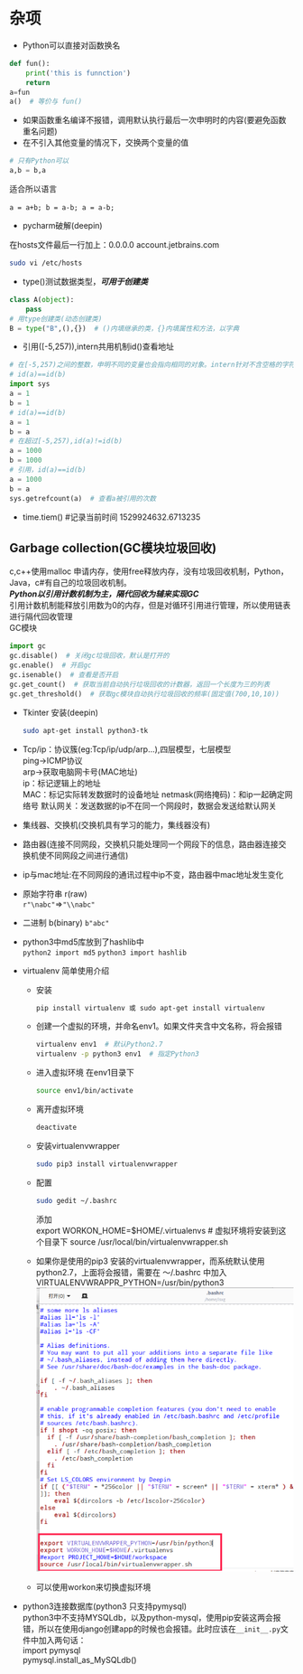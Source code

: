 # 杂项

- Python可以直接对函数换名

```python
def fun():
    print('this is funnction')
    return
a=fun
a()  # 等价与 fun()
```

- 如果函数重名编译不报错，调用默认执行最后一次申明时的内容(要避免函数重名问题)  
- 在不引入其他变量的情况下，交换两个变量的值  

```python
# 只有Python可以
a,b = b,a
```

适合所以语言  

`
a = a+b;
b = a-b;
a = a-b;
`

- pycharm破解(deepin)  

 在hosts文件最后一行加上：0.0.0.0 account.jetbrains.com

```bash
sudo vi /etc/hosts
```

- type()测试数据类型，***可用于创建类***

```python
class A(object):
    pass
# 用type创建类(动态创建类)
B = type("B",(),{})  # ()内填继承的类，{}内填属性和方法，以字典
```

- 引用([-5,257)),intern共用机制id()查看地址

```python
# 在[-5,257)之间的整数，申明不同的变量也会指向相同的对象。intern针对不含空格的字符串，共用对象
# id(a)==id(b)
import sys
a = 1
b = 1
# id(a)==id(b)
a = 1
b = a
# 在超过[-5,257),id(a)!=id(b)
a = 1000
b = 1000
# 引用，id(a)==id(b)
a = 1000
b = a
sys.getrefcount(a)  # 查看a被引用的次数
```

- time.tiem() #记录当前时间  1529924632.6713235

## Garbage collection(GC模块垃圾回收)

c,c++使用malloc
申请内存，使用free释放内存，没有垃圾回收机制，Python，Java，c#有自己的垃圾回收机制。  
***Python以引用计数机制为主，隔代回收为辅来实现GC***  
引用计数机制能释放引用数为0的内存，但是对循环引用进行管理，所以使用链表进行隔代回收管理  
GC模块

```python
import gc
gc.disable()  # 关闭gc垃圾回收，默认是打开的
gc.enable()  # 开启gc
gc.isenable()  # 查看是否开启
gc.get_count()  # 获取当前自动执行垃圾回收的计数器，返回一个长度为三的列表
gc.get_threshold()  # 获取gc模块自动执行垃圾回收的频率(固定值(700,10,10))
```

- Tkinter 安装(deepin)
    ```bash
    sudo apt-get install python3-tk
    ```

- Tcp/ip：协议簇(eg:Tcp/ip/udp/arp...),四层模型，七层模型  
    ping->ICMP协议  
    arp->获取电脑网卡号(MAC地址)  
    ip：标记逻辑上的地址  
    MAC：标记实际转发数据时的设备地址
    netmask(网络掩码)：和ip一起确定网络号
    默认网关：发送数据的ip不在同一个网段时，数据会发送给默认网关
- 集线器、交换机(交换机具有学习的能力，集线器没有)
- 路由器(连接不同网段，交换机只能处理同一个网段下的信息，路由器连接交换机使不同网段之间进行通信)
- ip与mac地址:在不同网段的通讯过程中ip不变，路由器中mac地址发生变化  
- 原始字符串 r(raw)  
  `r"\nabc"`=>`"\\nabc"`
- 二进制 b(binary)
  `b"abc"`
- python3中md5库放到了hashlib中  
    `python2 import md5`
    `python3 import hashlib`
- virtualenv 简单使用介绍
  - 安装  
  
    ```bash
    pip install virtualenv 或 sudo apt-get install virtualenv
    ```

  - 创建一个虚拟的环境，并命名env1。如果文件夹含中文名称，将会报错  

    ```bash
    virtualenv env1  # 默认Python2.7
    virtualenv -p python3 env1  # 指定Python3
    ```
  - 进入虚拟环境 在env1目录下

    ```bash
    source env1/bin/activate
    ```
  - 离开虚拟环境

    ```bash
    deactivate
    ```
  - 安装virtualenvwrapper
    ```bash
    sudo pip3 install virtualenvwrapper
    ```
  - 配置
    ```bash
    sudo gedit ~/.bashrc
    ```
    添加  
    export WORKON_HOME=$HOME/.virtualenvs  # 虚拟环境将安装到这个目录下
    source /usr/local/bin/virtualenvwrapper.sh  
  - 如果你是使用的pip3 安装的virtualenvwrapper，而系统默认使用python2.7，上面将会报错，需要在 ～/.bashrc 中加入VIRTUALENVWRAPPR_PYTHON=/usr/bin/python3  
    ![img](./imgs/virtualenvwrapper.png)  
  - 可以使用workon来切换虚拟环境

- python3连接数据库(python3 只支持pymysql)  
  python3中不支持MYSQLdb，以及python-mysql，使用pip安装这两会报错，所以在使用django创建app的时候也会报错。此时应该在`__init__.py`文件中加入两句话：  
  import pymysql  
  pymysql.install_as_MySQLdb()  
  